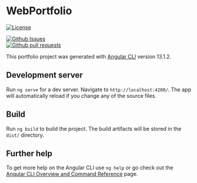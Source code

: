 # WebPortfolio

<div>
  
[![License](https://img.shields.io/badge/license-MIT-blue.svg)](https://github.com/Njoguu/Web-Portfolio/blob/main/LICENSE)

[![Github Issues](https://img.shields.io/github/issues-raw/Njoguu/Web-Portfolio)](https://github.com/Njoguu/Web-Portfolio/issues)  
[![Github pull requests](https://img.shields.io/github/issues-pr-raw/Njoguu/Web-Portfolio?color=yellow)](https://github.com/Njoguu/Web-Portfolio/pulls)

</div>

This portfolio project was generated with [Angular CLI](https://github.com/angular/angular-cli) version 13.1.2.

## Development server

Run `ng serve` for a dev server. Navigate to `http://localhost:4200/`. The app will automatically reload if you change any of the source files.

## Build

Run `ng build` to build the project. The build artifacts will be stored in the `dist/` directory.

## Further help

To get more help on the Angular CLI use `ng help` or go check out the [Angular CLI Overview and Command Reference](https://angular.io/cli) page.
